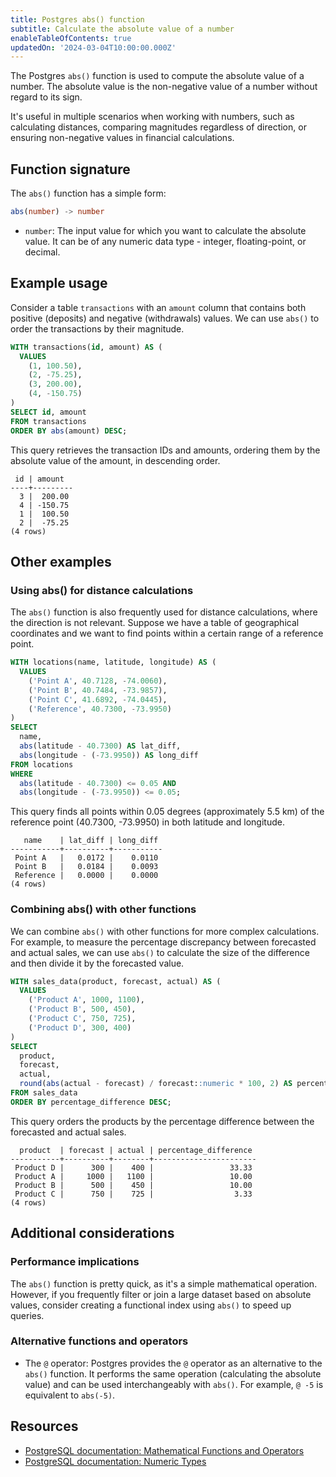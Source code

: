 ```yaml
---
title: Postgres abs() function
subtitle: Calculate the absolute value of a number
enableTableOfContents: true
updatedOn: '2024-03-04T10:00:00.000Z'
---
```


The Postgres `abs()` function is used to compute the absolute value of a number. The absolute value is the non-negative value of a number without regard to its sign.

It's useful in multiple scenarios when working with numbers, such as calculating distances, comparing magnitudes regardless of direction, or ensuring non-negative values in financial calculations.

<CTA />

## Function signature

The `abs()` function has a simple form:

```sql
abs(number) -> number
```

- `number`: The input value for which you want to calculate the absolute value. It can be of any numeric data type - integer, floating-point, or decimal.

## Example usage

Consider a table `transactions` with an `amount` column that contains both positive (deposits) and negative (withdrawals) values. We can use `abs()` to order the transactions by their magnitude.

```sql
WITH transactions(id, amount) AS (
  VALUES
    (1, 100.50),
    (2, -75.25),
    (3, 200.00),
    (4, -150.75)
)
SELECT id, amount
FROM transactions
ORDER BY abs(amount) DESC;
```

This query retrieves the transaction IDs and amounts, ordering them by the absolute value of the amount, in descending order.

```text
 id | amount
----+---------
  3 |  200.00
  4 | -150.75
  1 |  100.50
  2 |  -75.25
(4 rows)
```

## Other examples

### Using abs() for distance calculations

The `abs()` function is also frequently used for distance calculations, where the direction is not relevant. Suppose we have a table of geographical coordinates and we want to find points within a certain range of a reference point.

```sql
WITH locations(name, latitude, longitude) AS (
  VALUES
    ('Point A', 40.7128, -74.0060),
    ('Point B', 40.7484, -73.9857),
    ('Point C', 41.6892, -74.0445),
    ('Reference', 40.7300, -73.9950)
)
SELECT
  name,
  abs(latitude - 40.7300) AS lat_diff,
  abs(longitude - (-73.9950)) AS long_diff
FROM locations
WHERE
  abs(latitude - 40.7300) <= 0.05 AND
  abs(longitude - (-73.9950)) <= 0.05;
```

This query finds all points within 0.05 degrees (approximately 5.5 km) of the reference point (40.7300, -73.9950) in both latitude and longitude.

```
   name    | lat_diff | long_diff
-----------+----------+-----------
 Point A   |   0.0172 |    0.0110
 Point B   |   0.0184 |    0.0093
 Reference |   0.0000 |    0.0000
(4 rows)
```

### Combining abs() with other functions

We can combine `abs()` with other functions for more complex calculations. For example, to measure the percentage discrepancy between forecasted and actual sales, we can use `abs()` to calculate the size of the difference and then divide it by the forecasted value.

```sql
WITH sales_data(product, forecast, actual) AS (
  VALUES
    ('Product A', 1000, 1100),
    ('Product B', 500, 450),
    ('Product C', 750, 725),
    ('Product D', 300, 400)
)
SELECT
  product,
  forecast,
  actual,
  round(abs(actual - forecast) / forecast::numeric * 100, 2) AS percentage_difference
FROM sales_data
ORDER BY percentage_difference DESC;
```

This query orders the products by the percentage difference between the forecasted and actual sales.

```
  product  | forecast | actual | percentage_difference
-----------+----------+--------+-----------------------
 Product D |      300 |    400 |                 33.33
 Product A |     1000 |   1100 |                 10.00
 Product B |      500 |    450 |                 10.00
 Product C |      750 |    725 |                  3.33
(4 rows)
```

## Additional considerations

### Performance implications

The `abs()` function is pretty quick, as it's a simple mathematical operation. However, if you frequently filter or join a large dataset based on absolute values, consider creating a functional index using `abs()` to speed up queries.

### Alternative functions and operators

- The `@` operator: Postgres provides the `@` operator as an alternative to the `abs()` function. It performs the same operation (calculating the absolute value) and can be used interchangeably with `abs()`. For example, `@ -5` is equivalent to `abs(-5)`.

## Resources

- [PostgreSQL documentation: Mathematical Functions and Operators](https://www.postgresql.org/docs/current/functions-math.html)
- [PostgreSQL documentation: Numeric Types](https://www.postgresql.org/docs/current/datatype-numeric.html)
